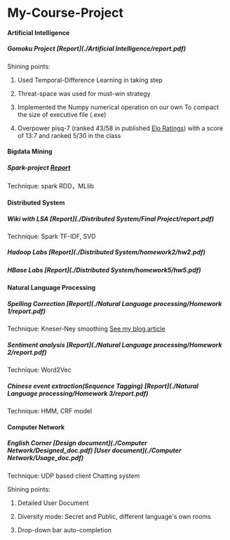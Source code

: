 # My-Course-Project
#### Artificial Intelligence   

##### Gomoku Project [Report](./Artificial Intelligence/report.pdf)  

Shining points:

1. Used Temporal-Difference Learning in taking step

2. Threat-space was used for must-win strategy 

3.  Implemented the Numpy numerical operation on our own To compact the size of executive file (.exe)

4. Overpower pisq-7 (ranked 43/58 in published [Elo Ratings](<https://gomocup.org/elo-ratings/>)) with a score of 13:7 and ranked 5/30 in the class  


#### Bigdata Mining

##### Spark-project [Report]()

Technique: spark RDD，MLlib



#### Distributed System

##### Wiki with LSA [Report](./Distributed System/Final Project/report.pdf)

Technique:  Spark TF-IDF, SVD

##### Hadoop Labs  [Report](./Distributed System/homework2/hw2.pdf)

##### HBase Labs [Report](./Distributed System/homework5/hw5.pdf)



#### Natural Language Processing

##### Spelling Correction  [Report](./Natural Language processing/Homework 1/report.pdf)

Technique: Kneser-Ney smoothing [See my blog article](<https://dongfanker.github.io/2018/11/04/kneser-ney/>)

##### Sentiment analysis [Report](./Natural Language processing/Homework 2/report.pdf)

Technique: Word2Vec 

##### Chinese event extraction(Sequence Tagging) [Report](./Natural Language processing/Homework 3/report.pdf)

Technique: HMM, CRF model



#### Computer Network 

##### English Corner      [Design document](./Computer Network/Designed_doc.pdf)    [User document](./Computer Network/Usage_doc.pdf)

Technique:  UDP based client Chatting system

Shining points:

1. Detailed User Document

2. Diversity mode: Secret and Public, different language's own rooms
3. Drop-down bar auto-completion 